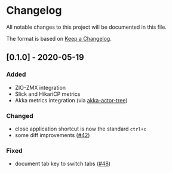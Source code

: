 # Changelog
All notable changes to this project will be documented in this file.

The format is based on [Keep a Changelog](https://keepachangelog.com/en/1.0.0/).

## [0.1.0] - 2020-05-19
### Added
- ZIO-ZMX integration
- Slick and HikariCP metrics
- Akka metrics integration (via [akka-actor-tree](https://github.com/ScalaConsultants/akka-actor-tree))

### Changed
- close application shortcut is now the standard `ctrl+c`
- some diff improvements ([#42](https://github.com/extrawurst/gitui/issues/42))

### Fixed
- document tab key to switch tabs ([#48](https://github.com/extrawurst/gitui/issues/48))

